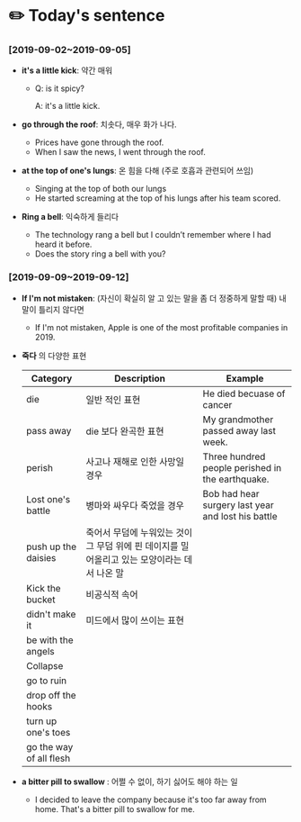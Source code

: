 # ✏️ Today's sentence

### [2019-09-02~2019-09-05]

- **it's a little kick**: 약간 매워

  - Q: is it spicy?

    A: it's a little kick.

- **go through the roof**: 치솟다, 매우 화가 나다.

  - Prices have gone through the roof.
  - When I saw the news, I went through the roof.

- **at the top of one's lungs**: 온 힘을 다해 (주로 호흡과 관련되어 쓰임)

  - Singing at the top of both our lungs
  - He started screaming at the top of his lungs after his team scored.

- **Ring a bell**: 익숙하게 들리다

  - The technology rang a bell but I couldn’t remember where I had heard it before.
  - Does the story ring a bell with you?

### [2019-09-09~2019-09-12]

- **If I'm not mistaken**: (자신이 확실히 알 고 있는 말을 좀 더 정중하게 말할 때) 내말이 틀리지 않다면

  - If I'm not mistaken, Apple is one of the most profitable companies in 2019.

- **죽다** 의 다양한 표현

  | Category                | Description                                                  | Example                                            |
  | ----------------------- | ------------------------------------------------------------ | -------------------------------------------------- |
  | die                     | 일반 적인 표현                                               | He died becuase of cancer                          |
  | pass away               | die 보다 완곡한 표현                                         | My grandmother passed away last week.              |
  | perish                  | 사고나 재해로 인한 사망일 경우                               | Three hundred people perished in the earthquake.   |
  | Lost one's battle       | 병마와 싸우다 죽었을 경우                                    | Bob had hear surgery last year and lost his battle |
  | push up the daisies     | 죽어서 무덤에 누워있는 것이 그 무덤 위에 핀 데이지를 밀어올리고 있는 모양이라는 데서 나온 말 |                                                    |
  | Kick the bucket         | 비공식적 속어                                                |                                                    |
  | didn't make it          | 미드에서 많이 쓰이는 표현                                    |                                                    |
  | be with the angels      |                                                              |                                                    |
  | Collapse                |                                                              |                                                    |
  | go to ruin              |                                                              |                                                    |
  | drop off the hooks      |                                                              |                                                    |
  | turn up one's toes      |                                                              |                                                    |
  | go the way of all flesh |                                                              |                                                    |

- **a bitter pill to swallow** : 어쩔 수 없이, 하기 싫어도 해야 하는 일

  - I decided to leave the company because it's too far away from home. That's a bitter pill to swallow for me.

